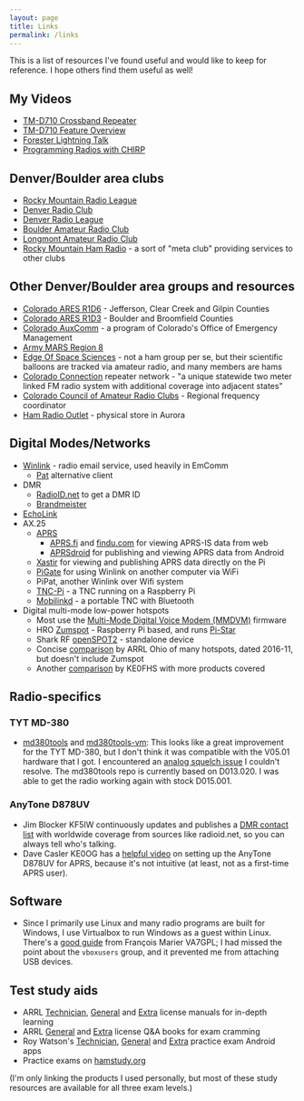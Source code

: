 ```yaml
---
layout: page
title: Links
permalink: /links
---
```

This is a list of resources I've found useful and would like to keep for reference. I hope others
find them useful as well!

## My Videos

* [TM-D710 Crossband Repeater](https://youtu.be/VUwnm9mY9Sw)
* [TM-D710 Feature Overview](https://youtu.be/jJfxv953r0I)
* [Forester Lightning Talk](https://youtu.be/7Pn-sijfTJg)
* [Programming Radios with CHIRP](https://youtu.be/RslvPYCLT-I)

## Denver/Boulder area clubs

* [Rocky Mountain Radio League](https://www.rmrl.org/)
* [Denver Radio Club](https://www.w0tx.org/)
* [Denver Radio League](http://denverradioleague.org/)
* [Boulder Amateur Radio Club](https://www.qsl.net/w0dk/)
* [Longmont Amateur Radio Club](http://w0eno.org/)
* [Rocky Mountain Ham Radio](https://www.rmham.org/) - a sort of "meta club" providing services to
  other clubs

## Other Denver/Boulder area groups and resources

* [Colorado ARES R1D6](https://www.coaresr1d6.org/) - Jefferson, Clear Creek and Gilpin Counties
* [Colorado ARES R1D3](http://bouldercountyares.org/) - Boulder and Broomfield Counties
* [Colorado AuxComm](https://www.colorado.gov/pacific/dhsem/auxiliary-communications) - a program of
  Colorado's Office of Emergency Management
* [Army MARS Region 8](http://www.cwamars.net/)
* [Edge Of Space Sciences](https://www.eoss.org/) - not a ham group per se, but their scientific
  balloons are tracked via amateur radio, and many members are hams
* [Colorado Connection](https://colcon.org/) repeater network - "a unique statewide two meter linked
  FM radio system with additional coverage into adjacent states"
* [Colorado Council of Amateur Radio Clubs](https://www.ccarc.net/) - Regional frequency coordinator
* [Ham Radio Outlet](https://goo.gl/maps/oTeGpAFZ2uiRnNNu6) - physical store in Aurora

## Digital Modes/Networks

* [Winlink](https://www.winlink.org/) - radio email service, used heavily in EmComm
  * [Pat](https://getpat.io/) alternative client
* DMR
  * [RadioID.net](https://radioid.net/) to get a DMR ID
  * [Brandmeister](https://brandmeister.network/)
* [EchoLink](https://secure.echolink.org/)
* AX.25
  * [APRS](http://www.aprs.org/)
    * [APRS.fi](https://aprs.fi/) and [findu.com](http://www.findu.com/) for viewing APRS-IS data
      from web
    * [APRSdroid](https://play.google.com/store/apps/details?id=org.aprsdroid.app) for publishing
      and viewing APRS data from Android
  * [Xastir](https://xastir.org/index.php/Main_Page) for viewing and publishing APRS data directly
    on the Pi
  * [PiGate](http://www.pigate.net/) for using Winlink on another computer via WiFi
  * PiPat, another Winlink over Wifi system
  * [TNC-Pi](https://tnc-x.com/) - a TNC running on a Raspberry Pi
  * [Mobilinkd](http://www.mobilinkd.com/) - a portable TNC with Bluetooth
* Digital multi-mode low-power hotspots
  * Most use the [Multi-Mode Digital Voice Modem (MMDVM)](https://github.com/g4klx/MMDVM) firmware
  * HRO [Zumspot](https://www.hamradio.com/detail.cfm?pid=H0-016490) - Raspberry Pi based, and
    runs [Pi-Star](https://www.pistar.uk/)
  * Shark RF [openSPOT2](https://www.sharkrf.com/products/openspot2/) - standalone device
  * Concise
    [comparison](http://arrl-ohio.org/digital/Amateur%20Radio%20Digital%20Hotspot%20Comparison.pdf)
    by ARRL Ohio of many hotspots, dated 2016-11, but doesn't include Zumspot
  * Another [comparison](https://amateurradionotes.com/hotspots.htm#thehotspots) by KE0FHS with more
    products covered

## Radio-specifics

### TYT MD-380

* [md380tools](https://github.com/travisgoodspeed/md380tools) and
  [md380tools-vm](https://github.com/KD4Z/md380tools-vm): This looks like a great improvement for
  the TYT MD-380, but I don't think it was compatible with the V05.01 hardware that I got. I
  encountered an [analog squelch issue](https://ham.stackexchange.com/q/14604/14609) I couldn't
  resolve. The md380tools repo is currently based on D013.020. I was able to get the radio working
  again with stock D015.001.

### AnyTone D878UV

* Jim Blocker KF5IW continuously updates and publishes a
  [DMR contact list](https://kf5iw.com/contactdb.php) with worldwide coverage from sources like
  radioid.net, so you can always tell who's talking.
* Dave Casler KE0OG has a [helpful video](https://youtu.be/MjnmOmSdqVU) on setting up the AnyTone
  D878UV for APRS, because it's not intuitive (at least, not as a first-time APRS user).

## Software

* Since I primarily use Linux and many radio programs are built for Windows, I use Virtualbox to run
  Windows as a guest within Linux. There's a
  [good guide](https://feeding.cloud.geek.nz/posts/programming-anytone-d878uv-on-linux-using-windows10-and-virtualbox/)
  from François Marier VA7GPL; I had missed the point about the `vboxusers` group, and it prevented
  me from attaching USB devices.

## Test study aids

* ARRL [Technician](https://www.amazon.com/dp/B07DFSW94G),
  [General](https://www.amazon.com/dp/B07TDVH426) and [Extra](https://www.amazon.com/dp/B01FTDEJN6)
  license manuals for in-depth learning
* ARRL [General](https://www.amazon.com/dp/B00XAFJ8HS) and
  [Extra](https://www.amazon.com/dp/B01FWFFQ9C) license Q&A books for exam cramming
* Roy Watson's
  [Technician](https://play.google.com/store/apps/details?id=com.delasystems.hamradioexamtech),
  [General](https://play.google.com/store/apps/details?id=com.delasystems.hamradioexamgeneral) and
  [Extra](https://play.google.com/store/apps/details?id=com.delasystems.hamradioexamextra) practice
  exam Android apps
* Practice exams on [hamstudy.org](https://hamstudy.org)

(I'm only linking the products I used personally, but most of these study resources are available
for all three exam levels.)
